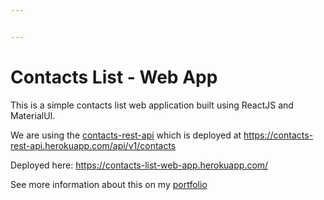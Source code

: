 ```yaml
---


---
```


<h1 id="contacts-list---web-app">Contacts List - Web App</h1>
<p>This is a simple contacts list web application built using ReactJS and MaterialUI.</p>
<p>We are using the <a href="https://github.com/ArbaazMeghani/contacts-rest-api">contacts-rest-api</a> which is deployed at <a href="https://contacts-rest-api.herokuapp.com/api/v1/contacts">https://contacts-rest-api.herokuapp.com/api/v1/contacts</a></p>
<p>Deployed here: <a href="https://contacts-list-web-app.herokuapp.com/">https://contacts-list-web-app.herokuapp.com/</a></p>
<p> See more information about this on my <a href="https://arbaazmeghani.com/portfolio/contacts-list/">portfolio</a><p>

